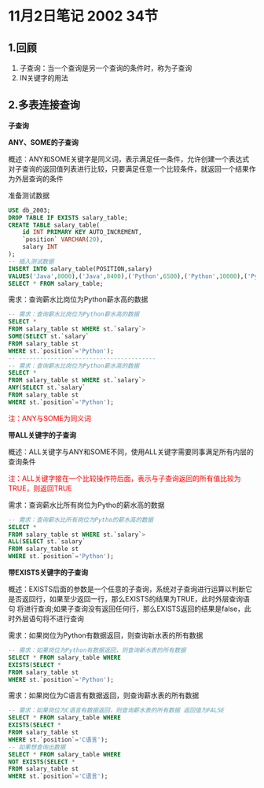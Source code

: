 # 11月2日笔记 2002 34节

## 1.回顾

1. 子查询：当一个查询是另一个查询的条件时，称为子查询
2. IN关键字的用法

## 2.多表连接查询

**子查询**

**ANY、SOME的子查询**

概述：ANY和SOME关键字是同义词，表示满足任一条件，允许创建一个表达式对子查询的返回值列表进行比较，只要满足任意一个比较条件，就返回一个结果作为外层查询的条件

准备测试数据

```sql
USE db_2003;
DROP TABLE IF EXISTS salary_table;
CREATE TABLE salary_table(
	id INT PRIMARY KEY AUTO_INCREMENT,
	`position` VARCHAR(20),
	salary INT
);
-- 插入测试数据
INSERT INTO salary_table(POSITION,salary)
VALUES('Java',8000),('Java',8400),('Python',6500),('Python',10000),('Python',8900);
SELECT * FROM salary_table;
```

需求：查询薪水比岗位为Python薪水高的数据

```sql
-- 需求：查询薪水比岗位为Python薪水高的数据
SELECT *
FROM salary_table st WHERE st.`salary`>
SOME(SELECT st.`salary`
FROM salary_table st
WHERE st.`position`='Python'); 
-- ---------------------------------------
-- 需求：查询薪水比岗位为Python薪水高的数据
SELECT *
FROM salary_table st WHERE st.`salary`>
ANY(SELECT st.`salary`
FROM salary_table st
WHERE st.`position`='Python'); 
```

<font color=red>注：ANY与SOME为同义词</font>

**带ALL关键字的子查询**

概述：ALL关键字与ANY和SOME不同，使用ALL关键字需要同事满足所有内层的查询条件

<font color="red">注：ALL关键字接在一个比较操作符后面，表示与子查询返回的所有值比较为TRUE，则返回TRUE</font>

需求：查询薪水比所有岗位为Pytho的薪水高的数据

```sql
-- 需求：查询薪水比所有岗位为Pytho的薪水高的数据
SELECT *
FROM salary_table st WHERE st.`salary`>
ALL(SELECT st.`salary`
FROM salary_table st
WHERE st.`position`='Python');
```

**带EXISTS关键字的子查询**

概述：EXISTS后面的参数是一个任意的子查询，系统对子查询进行运算以判断它是否返回行，如果至少返回一行，那么EXISTS的结果为TRUE，此时外层查询语句    将进行查询;如果子查询没有返回任何行，那么EXISTS返回的结果是false，此时外层语句将不进行查询

需求：如果岗位为Python有数据返回，则查询新水表的所有数据

```sql
-- 需求：如果岗位为Python有数据返回，则查询新水表的所有数据
SELECT * FROM salary_table WHERE 
EXISTS(SELECT *
FROM salary_table st
WHERE st.`position`='Python');
```

需求：如果岗位为C语言有数据返回，则查询薪水表的所有数据

```sql
-- 需求：如果岗位为C语言有数据返回，则查询薪水表的所有数据 返回值为FALSE
SELECT * FROM salary_table WHERE 
EXISTS(SELECT *
FROM salary_table st
WHERE st.`position`='C语言');
-- 如果想查询出数据
SELECT * FROM salary_table WHERE 
NOT EXISTS(SELECT *
FROM salary_table st
WHERE st.`position`='C语言');
```



